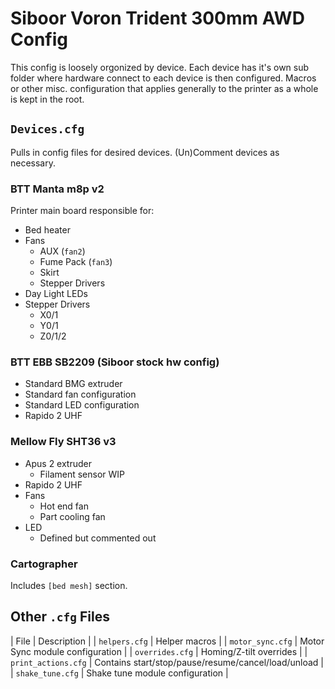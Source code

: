 # Siboor Voron Trident 300mm AWD Config
This config is loosely orgonized by device.
Each device has it's own sub folder where hardware connect to each device is then configured.
Macros or other misc. configuration that applies generally to the printer as a whole is kept in the root.

## `Devices.cfg`
Pulls in config files for desired devices.
(Un)Comment devices as necessary.

### BTT Manta m8p v2
Printer main board responsible for:
* Bed heater
* Fans
  * AUX (`fan2`)
  * Fume Pack (`fan3`)
  * Skirt
  * Stepper Drivers
* Day Light LEDs
* Stepper Drivers
  * X0/1
  * Y0/1
  * Z0/1/2

### BTT EBB SB2209 (Siboor stock hw config)
* Standard BMG extruder
* Standard fan configuration
* Standard LED configuration
* Rapido 2 UHF

### Mellow Fly SHT36 v3
* Apus 2 extruder
  * Filament sensor WIP
* Rapido 2 UHF
* Fans
  * Hot end fan
  * Part cooling fan
* LED
  * Defined but commented out

### Cartographer
Includes `[bed mesh]` section.


## Other `.cfg` Files
| File | Description |
| `helpers.cfg` | Helper macros |
| `motor_sync.cfg` | Motor Sync module configuration |
| `overrides.cfg` | Homing/Z-tilt overrides |
| `print_actions.cfg` | Contains start/stop/pause/resume/cancel/load/unload |
| `shake_tune.cfg` | Shake tune module configuration |